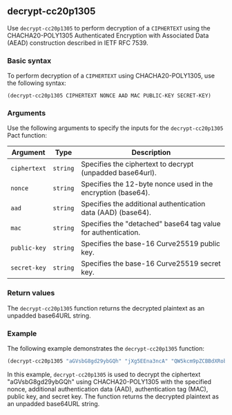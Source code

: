 ## decrypt-cc20p1305
Use `decrypt-cc20p1305` to perform decryption of a `CIPHERTEXT` using the CHACHA20-POLY1305 Authenticated Encryption with Associated Data (AEAD) construction described in IETF RFC 7539.

### Basic syntax

To perform decryption of a `CIPHERTEXT` using CHACHA20-POLY1305, use the following syntax:

`(decrypt-cc20p1305 CIPHERTEXT NONCE AAD MAC PUBLIC-KEY SECRET-KEY)`

### Arguments

Use the following arguments to specify the inputs for the `decrypt-cc20p1305` Pact function:

| Argument   | Type   | Description                                                  |
|------------|--------|--------------------------------------------------------------|
| `ciphertext` | `string` | Specifies the ciphertext to decrypt (unpadded base64url).    |
| `nonce` | `string` | Specifies the 12-byte nonce used in the encryption (base64).|
| `aad` | `string` | Specifies the additional authentication data (AAD) (base64).|
| `mac` | `string` | Specifies the "detached" base64 tag value for authentication.|
| `public-key` | `string` | Specifies the base-16 Curve25519 public key.                |
| `secret-key` | `string` | Specifies the base-16 Curve25519 secret key.                |

### Return values

The `decrypt-cc20p1305` function returns the decrypted plaintext as an unpadded base64URL string.

### Example

The following example demonstrates the `decrypt-cc20p1305` function:

```lisp
(decrypt-cc20p1305 "aGVsbG8gd29ybGQh" "jXg5EEna3ncA" "QW5kcm9pZCBBdXRob3JpemF0aW9uIERhdGE" "yzNz8N5cc0ZT4vp_zV-6PmfYvgEtZhhlS8_JZ6odS0A" "A9Fp8OL3Mgu_8haIjy8JhsmLzPmzJ0JcbE9kSVNB5Y" "MwYTMzc2NjVhZGFmY2QxMzM4Y2I1ZmU2ZDM1YjQ3MzU") 
```

In this example, `decrypt-cc20p1305` is used to decrypt the ciphertext "aGVsbG8gd29ybGQh" using CHACHA20-POLY1305 with the specified nonce, additional authentication data (AAD), authentication tag (MAC), public key, and secret key. The function returns the decrypted plaintext as an unpadded base64URL string.
